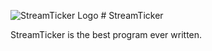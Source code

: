 ![StreamTicker Logo](https://go1den.com/wp-content/uploads/2020/01/stLogo256.png) # StreamTicker

StreamTicker is the best program ever written.
